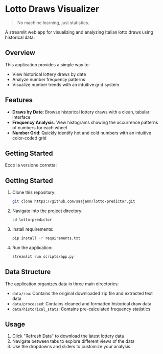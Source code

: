 # Lotto Draws Visualizer

> No machine learning, just statistics.

A streamlit web app for visualizing and analyzing Italian lotto draws using historical data.

## Overview

This application provides a simple way to:
- View historical lottery draws by date
- Analyze number frequency patterns
- Visualize number trends with an intuitive grid system

## Features

- **Draws by Date**: Browse historical lottery draws with a clean, tabular interface
- **Frequency Analysis**: View histograms showing the occurrence patterns of numbers for each wheel
- **Number Grid**: Quickly identify hot and cold numbers with an intuitive color-coded grid

## Getting Started

Ecco la versione corretta:  

## Getting Started

1. Clone this repository:
   ```sh
   git clone https://github.com/saajann/lotto-predictor.git
   ```
2. Navigate into the project directory:
   ```sh
   cd lotto-predictor
   ```
3. Install requirements:
   ```sh
   pip install -r requirements.txt
   ```
4. Run the application:
   ```sh
   streamlit run scripts/app.py
   ```

## Data Structure

The application organizes data in three main directories:
- `data/raw`: Contains the original downloaded zip file and extracted text data
- `data/processed`: Contains cleaned and formatted historical draw data
- `data/historical_stats`: Contains pre-calculated frequency statistics

## Usage

1. Click "Refresh Data" to download the latest lottery data
2. Navigate between tabs to explore different views of the data
3. Use the dropdowns and sliders to customize your analysis